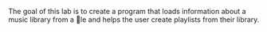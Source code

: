 The goal of this lab is to create a program that loads information about a music library from a le and
helps the user create playlists from their library.
